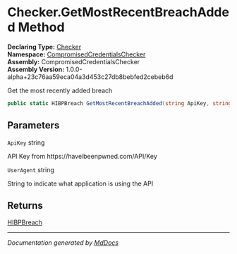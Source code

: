 ﻿<!--  
  <auto-generated>   
    The contents of this file were generated by a tool.  
    Changes to this file may be list if the file is regenerated  
  </auto-generated>   
-->

# Checker.GetMostRecentBreachAdded Method

**Declaring Type:** [Checker](../index.md)  
**Namespace:** [CompromisedCredentialsChecker](../../index.md)  
**Assembly:** CompromisedCredentialsChecker  
**Assembly Version:** 1.0.0\-alpha+23c76aa59eca04a3d453c27db8bebfed2cebeb6d

Get the most recently added breach

```csharp
public static HIBPBreach GetMostRecentBreachAdded(string ApiKey, string UserAgent);
```

## Parameters

`ApiKey`  string

API Key from https:\/\/haveibeenpwned.com\/API\/Key

`UserAgent`  string

String to indicate what application is using the API

## Returns

[HIBPBreach](../../HIBPBreach/index.md)

___

*Documentation generated by [MdDocs](https://github.com/ap0llo/mddocs)*
